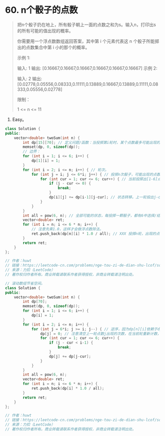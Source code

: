 # 60. n个骰子的点数

> 把n个骰子扔在地上，所有骰子朝上一面的点数之和为s。输入n，打印出s的所有可能的值出现的概率。
>
> 你需要用一个浮点数数组返回答案，其中第 i 个元素代表这 n 个骰子所能掷出的点数集合中第 i 小的那个的概率。
>
> 示例 1:
>
> 输入: 1
> 输出: [0.16667,0.16667,0.16667,0.16667,0.16667,0.16667]
> 示例 2:
>
> 输入: 2
> 输出: [0.02778,0.05556,0.08333,0.11111,0.13889,0.16667,0.13889,0.11111,0.08333,0.05556,0.02778]
>
>
> 限制：
>
> 1 <= n <= 11
>

1. Easy。

```cpp
class Solution {
public:
    vector<double> twoSum(int n) {
        int dp[15][70]; // 定义问题/函数：当投掷第i轮时，某个点数最多可能出现的次数。
        memset(dp, 0, sizeof(dp));
        // 边界：
        for (int i = 1; i <= 6; i++) {
            dp[1][i] = 1;
        }
        for (int i = 2; i <= n; i++) { // 轮次。
            for (int j = i; j <= 6*i; j++) { // 投掷n次骰子，可能出现的点数为[1, 6*n]。
                for (int cur = 1; cur <= 6; cur++) { // 当前投掷出[1-6]点。
                    if (j - cur <= 0) {
                        break;
                    }
                    dp[i][j] += dp[i-1][j-cur]; // 状态转移。上一轮投出j-cur，这一轮投出cur，点数就够j了。
                }
            }
        }
        int all = pow(6, n); // 全部可能的状态，每投掷一颗骰子，都有6中选择/结果。
        vector<double> ret;
        for (int i = n; i <= 6 * n; i++) {
            // 注意先乘1.0，这样才会做浮点数除法。
            ret.push_back(dp[n][i] * 1.0 / all); // XXX 投掷n轮，出现的点数至少为n，即每次都出现1。
        }
        return ret;
    }
}; 

// 作者：huwt
// 链接：https://leetcode-cn.com/problems/nge-tou-zi-de-dian-shu-lcof/solution/nge-tou-zi-de-dian-shu-dong-tai-gui-hua-ji-qi-yo-3/
// 来源：力扣（LeetCode）
// 著作权归作者所有。商业转载请联系作者获得授权，非商业转载请注明出处。
```

```cpp
// 滚动数组节省空间。
class Solution {
public:
    vector<double> twoSum(int n) {
        int dp[70];
        memset(dp, 0, sizeof(dp));
        for (int i = 1; i <= 6; i++) {
            dp[i] = 1;
        }
        for (int i = 2; i <= n; i++) {
            for (int j = 6*i; j >= i; j--) { // 逆序，因为dp[n][i]依赖于dp[n-1][i-1]等6个状态，避免未使用先覆盖了。
                dp[j] = 0; // 注意清空上一轮点数j出现的次数，在当前轮重新计数，而不是累加上去。
                for (int cur = 1; cur <= 6; cur++) {
                    if (j - cur < i-1) {
                        break;
                    }
                    dp[j] += dp[j-cur];
                }
            }
        }
        int all = pow(6, n);
        vector<double> ret;
        for (int i = n; i <= 6 * n; i++) {
            ret.push_back(dp[i] * 1.0 / all);
        }
        return ret;
    }
};

// 作者：huwt
// 链接：https://leetcode-cn.com/problems/nge-tou-zi-de-dian-shu-lcof/solution/nge-tou-zi-de-dian-shu-dong-tai-gui-hua-ji-qi-yo-3/
// 来源：力扣（LeetCode）
// 著作权归作者所有。商业转载请联系作者获得授权，非商业转载请注明出处。
```

